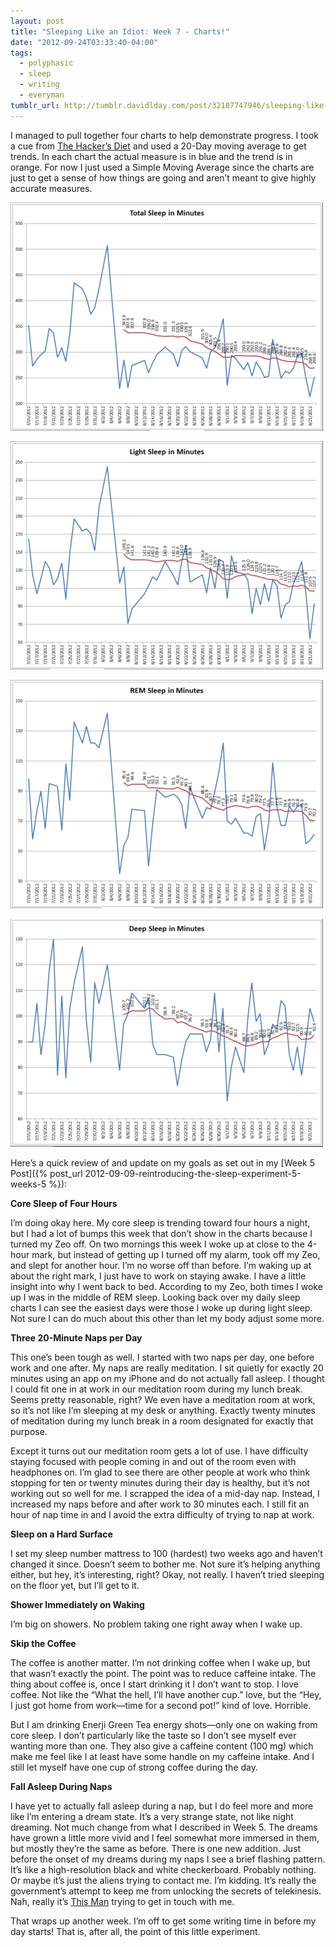 ```yaml
---
layout: post
title: "Sleeping Like an Idiot: Week 7 - Charts!"
date: "2012-09-24T03:33:40-04:00"
tags:
  - polyphasic
  - sleep
  - writing
  - everyman
tumblr_url: http://tumblr.davidlday.com/post/32187747946/sleeping-like-an-idiot-week-7-charts
---
```


I managed to pull together four charts to help demonstrate progress. I took a
cue from [The Hacker’s Diet](http://www.fourmilab.ch/hackdiet/) and used a
20-Day moving average to get trends. In each chart the actual measure is in blue
and the trend is in orange. For now I just used a Simple Moving Average since
the charts are just to get a sense of how things are going and aren’t meant to
give highly accurate measures.

![Sleep Chart 1](/images/imported/tumblr/tumblr_matxxyqguu1r5rd2t.png)

![Sleep Chart 2](/images/imported/tumblr/tumblr_matxz30K4v1r5rd2t.png)

![Sleep Chart 3](/images/imported/tumblr/tumblr_matxzd1QbB1r5rd2t.png)

![Sleep Chart 4](/images/imported/tumblr/tumblr_matxzoghav1r5rd2t.png)

Here’s a quick review of and update on my goals as set out in my [Week 5
Post]({% post_url 2012-09-09-reintroducing-the-sleep-experiment-5-weeks-5 %}):

**Core Sleep of Four Hours**

I’m doing okay here. My core sleep is trending toward four hours a night, but I
had a lot of bumps this week that don’t show in the charts because I turned my
Zeo off. On two mornings this week I woke up at close to the 4-hour mark, but
instead of getting up I turned off my alarm, took off my Zeo, and slept for
another hour. I’m no worse off than before. I’m waking up at about the right
mark, I just have to work on staying awake. I have a little insight into why I
went back to bed. According to my Zeo, both times I woke up I was in the middle
of REM sleep. Looking back over my daily sleep charts I can see the easiest days
were those I woke up during light sleep. Not sure I can do much about this other
than let my body adjust some more.

**Three 20-Minute Naps per Day**

This one’s been tough as well. I started with two naps per day, one before work
and one after. My naps are really meditation. I sit quietly for exactly 20
minutes using an app on my iPhone and do not actually fall asleep. I thought I
could fit one in at work in our meditation room during my lunch break. Seems
pretty reasonable, right? We even have a meditation room at work, so it’s not
like I’m sleeping at my desk or anything. Exactly twenty minutes of meditation
during my lunch break in a room designated for exactly that purpose.

Except it turns out our meditation room gets a lot of use. I have difficulty
staying focused with people coming in and out of the room even with headphones
on. I’m glad to see there are other people at work who think stopping for ten or
twenty minutes during their day is healthy, but it’s not working out so well for
me. I scrapped the idea of a mid-day nap. Instead, I increased my naps before
and after work to 30 minutes each. I still fit an hour of nap time in and I
avoid the extra difficulty of trying to nap at work.

**Sleep on a Hard Surface**

I set my sleep number mattress to 100 (hardest) two weeks ago and haven’t
changed it since. Doesn’t seem to bother me. Not sure it’s helping anything
either, but hey, it’s interesting, right? Okay, not really. I haven’t tried
sleeping on the floor yet, but I’ll get to it.

**Shower Immediately on Waking**

I’m big on showers. No problem taking one right away when I wake up.

**Skip the Coffee**

The coffee is another matter. I’m not drinking coffee when I wake up, but that
wasn’t exactly the point. The point was to reduce caffeine intake. The thing
about coffee is, once I start drinking it I don’t want to stop. I love coffee.
Not like the “What the hell, I’ll have another cup.” love, but the “Hey, I just
got home from work—time for a second pot!” kind of love. Horrible.

But I am drinking Enerji Green Tea energy shots—only one on waking from core
sleep. I don’t particularly like the taste so I don’t see myself ever wanting
more than one. They also give a caffeine content (100 mg) which make me feel
like I at least have some handle on my caffeine intake. And I still let myself
have one cup of strong coffee during the day.

**Fall Asleep During Naps**

I have yet to actually fall asleep during a nap, but I do feel more and more
like I’m entering a dream state. It’s a very strange state, not like night
dreaming. Not much change from what I described in Week 5. The dreams have grown
a little more vivid and I feel somewhat more immersed in them, but mostly
they’re the same as before. There is one new addition. Just before the onset of
my dreams during my naps I see a brief flashing pattern. It’s like a
high-resolution black and white checkerboard. Probably nothing. Or maybe it’s
just the aliens trying to contact me. I’m kidding. It’s really the government’s
attempt to keep me from unlocking the secrets of telekinesis. Nah, really it’s
[This Man](http://www.thisman.org/) trying to get in touch with me.

That wraps up another week. I’m off to get some writing time in before my day
starts! That is, after all, the point of this little experiment.
